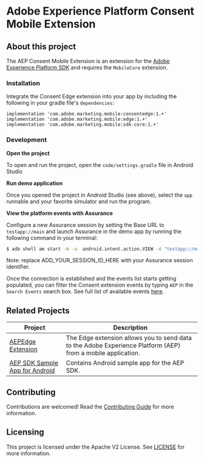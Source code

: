 # Adobe Experience Platform Consent Mobile Extension


## About this project

The AEP Consent Mobile Extension is an extension for the [Adobe Experience Platform SDK](https://github.com/Adobe-Marketing-Cloud/acp-sdks) and requires the `MobileCore` extension.


### Installation

Integrate the Consent Edge extension into your app by including the following in your gradle file's `dependencies`:

```
implementation 'com.adobe.marketing.mobile:consentedge:1.+'
implementation 'com.adobe.marketing.mobile:edge:1.+'
implementation 'com.adobe.marketing.mobile:sdk-core:1.+'
```

### Development

**Open the project**

To open and run the project, open the `code/settings.gradle` file in Android Studio

**Run demo application**

Once you opened the project in Android Studio (see above), select the `app` runnable and your favorite simulator and run the program.

**View the platform events with Assurance**

Configure a new Assurance session by setting the Base URL to `testapp://main` and launch Assurance in the demo app by running the following command in your terminal:

```bash
$ adb shell am start -W -a  android.intent.action.VIEW -d "testapp://main?adb_validation_sessionid=ADD_YOUR_SESSION_ID_HERE" com.adobe.marketing.mobile.consenttestapp
```

Note: replace ADD_YOUR_SESSION_ID_HERE with your Assurance session identifier.

Once the connection is established and the events list starts getting populated, you can filter the Consent extension events by typing `AEP` in the `Search Events` search box. See full list of available events [here](https://aep-sdks.gitbook.io/docs/beta/experience-platform-extension/experience-platform-debugging#event-types-handled-by-the-aep-mobile-extension).



## Related Projects

| Project                                                      | Description                                                  |
| ------------------------------------------------------------ | ------------------------------------------------------------ |
| [AEPEdge Extension](https://github.com/adobe/aepsdk-edge-android) | The Edge extension allows you to send data to the Adobe Experience Platform (AEP) from a mobile application. |
| [AEP SDK Sample App for Android](https://github.com/adobe/aepsdk-sample-app-android) | Contains Android sample app for the AEP SDK.                 |

## Contributing

Contributions are welcomed! Read the [Contributing Guide](./.github/CONTRIBUTING.md) for more information.

## Licensing

This project is licensed under the Apache V2 License. See [LICENSE](LICENSE) for more information.

